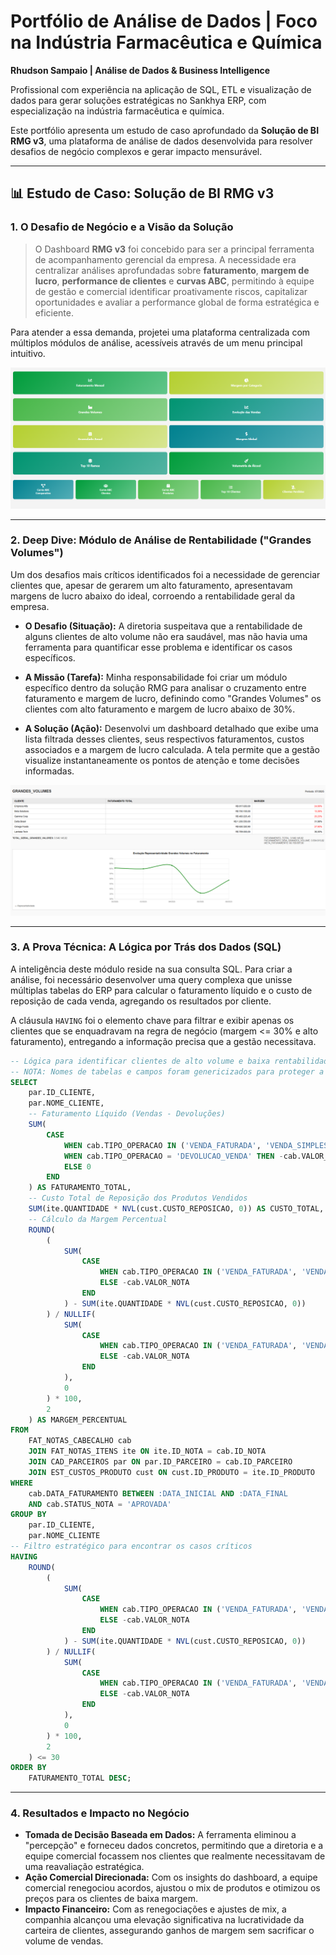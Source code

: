 # Portfólio de Análise de Dados | Foco na Indústria Farmacêutica e Química

**Rhudson Sampaio | Análise de Dados & Business Intelligence**

Profissional com experiência na aplicação de SQL, ETL e visualização de dados para gerar soluções estratégicas no Sankhya ERP, com especialização na indústria farmacêutica e química.

Este portfólio apresenta um estudo de caso aprofundado da **Solução de BI RMG v3**, uma plataforma de análise de dados desenvolvida para resolver desafios de negócio complexos e gerar impacto mensurável.

---

## 📊 Estudo de Caso: Solução de BI RMG v3

### 1. O Desafio de Negócio e a Visão da Solução

> O Dashboard **RMG v3** foi concebido para ser a principal ferramenta de acompanhamento gerencial da empresa. A necessidade era centralizar análises aprofundadas sobre **faturamento**, **margem de lucro**, **performance de clientes** e **curvas ABC**, permitindo à equipe de gestão e comercial identificar proativamente riscos, capitalizar oportunidades e avaliar a performance global de forma estratégica e eficiente.

Para atender a essa demanda, projetei uma plataforma centralizada com múltiplos módulos de análise, acessíveis através de um menu principal intuitivo.

![Menu Principal do Dashboard RMG](images/Menu%20RMG.png)

---

### 2. Deep Dive: Módulo de Análise de Rentabilidade ("Grandes Volumes")

Um dos desafios mais críticos identificados foi a necessidade de gerenciar clientes que, apesar de gerarem um alto faturamento, apresentavam margens de lucro abaixo do ideal, corroendo a rentabilidade geral da empresa.

* **O Desafio (Situação):** A diretoria suspeitava que a rentabilidade de alguns clientes de alto volume não era saudável, mas não havia uma ferramenta para quantificar esse problema e identificar os casos específicos.

* **A Missão (Tarefa):** Minha responsabilidade foi criar um módulo específico dentro da solução RMG para analisar o cruzamento entre faturamento e margem de lucro, definindo como "Grandes Volumes" os clientes com alto faturamento e margem de lucro abaixo de 30%.

* **A Solução (Ação):** Desenvolvi um dashboard detalhado que exibe uma lista filtrada desses clientes, seus respectivos faturamentos, custos associados e a margem de lucro calculada. A tela permite que a gestão visualize instantaneamente os pontos de atenção e tome decisões informadas.

![Dashboard de Análise de Grandes Volumes](images/Grandes%20Volumes.png)

---

### 3. A Prova Técnica: A Lógica por Trás dos Dados (SQL)

A inteligência deste módulo reside na sua consulta SQL. Para criar a análise, foi necessário desenvolver uma query complexa que unisse múltiplas tabelas do ERP para calcular o faturamento líquido e o custo de reposição de cada venda, agregando os resultados por cliente.

A cláusula `HAVING` foi o elemento chave para filtrar e exibir apenas os clientes que se enquadravam na regra de negócio (margem <= 30% e alto faturamento), entregando a informação precisa que a gestão necessitava.

```sql
-- Lógica para identificar clientes de alto volume e baixa rentabilidade
-- NOTA: Nomes de tabelas e campos foram genericizados para proteger a confidencialidade.
SELECT
    par.ID_CLIENTE,
    par.NOME_CLIENTE,
    -- Faturamento Líquido (Vendas - Devoluções)
    SUM(
        CASE
            WHEN cab.TIPO_OPERACAO IN ('VENDA_FATURADA', 'VENDA_SIMPLES') THEN cab.VALOR_NOTA
            WHEN cab.TIPO_OPERACAO = 'DEVOLUCAO_VENDA' THEN -cab.VALOR_NOTA
            ELSE 0
        END
    ) AS FATURAMENTO_TOTAL,
    -- Custo Total de Reposição dos Produtos Vendidos
    SUM(ite.QUANTIDADE * NVL(cust.CUSTO_REPOSICAO, 0)) AS CUSTO_TOTAL,
    -- Cálculo da Margem Percentual
    ROUND(
        (
            SUM(
                CASE
                    WHEN cab.TIPO_OPERACAO IN ('VENDA_FATURADA', 'VENDA_SIMPLES') THEN cab.VALOR_NOTA
                    ELSE -cab.VALOR_NOTA
                END
            ) - SUM(ite.QUANTIDADE * NVL(cust.CUSTO_REPOSICAO, 0))
        ) / NULLIF(
            SUM(
                CASE
                    WHEN cab.TIPO_OPERACAO IN ('VENDA_FATURADA', 'VENDA_SIMPLES') THEN cab.VALOR_NOTA
                    ELSE -cab.VALOR_NOTA
                END
            ),
            0
        ) * 100,
        2
    ) AS MARGEM_PERCENTUAL
FROM
    FAT_NOTAS_CABECALHO cab
    JOIN FAT_NOTAS_ITENS ite ON ite.ID_NOTA = cab.ID_NOTA
    JOIN CAD_PARCEIROS par ON par.ID_PARCEIRO = cab.ID_PARCEIRO
    JOIN EST_CUSTOS_PRODUTO cust ON cust.ID_PRODUTO = ite.ID_PRODUTO
WHERE
    cab.DATA_FATURAMENTO BETWEEN :DATA_INICIAL AND :DATA_FINAL
    AND cab.STATUS_NOTA = 'APROVADA'
GROUP BY
    par.ID_CLIENTE,
    par.NOME_CLIENTE
-- Filtro estratégico para encontrar os casos críticos
HAVING
    ROUND(
        (
            SUM(
                CASE
                    WHEN cab.TIPO_OPERACAO IN ('VENDA_FATURADA', 'VENDA_SIMPLES') THEN cab.VALOR_NOTA
                    ELSE -cab.VALOR_NOTA
                END
            ) - SUM(ite.QUANTIDADE * NVL(cust.CUSTO_REPOSICAO, 0))
        ) / NULLIF(
            SUM(
                CASE
                    WHEN cab.TIPO_OPERACAO IN ('VENDA_FATURADA', 'VENDA_SIMPLES') THEN cab.VALOR_NOTA
                    ELSE -cab.VALOR_NOTA
                END
            ),
            0
        ) * 100,
        2
    ) <= 30
ORDER BY
    FATURAMENTO_TOTAL DESC;
```

---

### 4. Resultados e Impacto no Negócio

* **Tomada de Decisão Baseada em Dados:** A ferramenta eliminou a "percepção" e forneceu dados concretos, permitindo que a diretoria e a equipe comercial focassem nos clientes que realmente necessitavam de uma reavaliação estratégica.
* **Ação Comercial Direcionada:** Com os insights do dashboard, a equipe comercial renegociou acordos, ajustou o mix de produtos e otimizou os preços para os clientes de baixa margem.
* **Impacto Financeiro:** Com as renegociações e ajustes de mix, a companhia alcançou uma elevação significativa na lucratividade da carteira de clientes, assegurando ganhos de margem sem sacrificar o volume de vendas.
